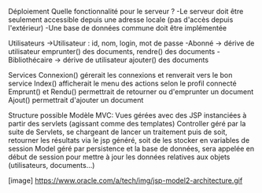 Déploiement
Quelle fonctionnalité pour le serveur ?
-Le serveur doit être seulement accessible depuis une adresse locale (pas d'accès depuis l'extérieur)
-Une base de données commune doit être implémentée

Utilisateurs
->Utilisateur : id, nom, login, mot de passe
-Abonné -> dérive de utilisateur
emprunter() des documents, rendre() des documents
-Bibliothécaire -> dérive de utilisateur
ajouter() des documents

Services
Connexion() gérerait les connexions et renverait vers le bon service
Index() afficherait le menu des actions selon le profil connecté
Emprunt() et Rendu() permettrait de retourner ou d'emprunter un document
Ajout() permettrait d'ajouter un document

Structure possible
Modèle MVC:
Vues gérées avec des JSP instanciées à partir des servlets (agissant comme des templates)
Controller géré par la suite de Servlets, se chargeant de lancer un traitement puis de soit, retourner les résultats via le jsp généré, 
soit de les stocker en variables de session
Model géré par persistence et la base de données, sera appelée en début de session pour mettre à jour les données relatives aux objets 
(utilisateurs, documents...)

[image] https://www.oracle.com/a/tech/img/jsp-model2-architecture.gif

